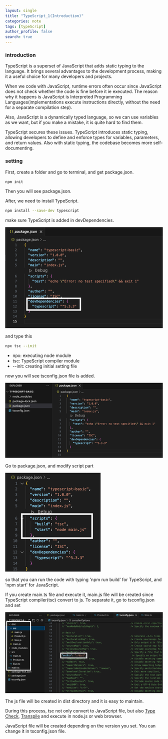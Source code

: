 ```yaml
---
layout: single
title: "TypeScript_1(Introduction)"
categories: note
tags: [typeScript]
author_profile: false
search: true
---
```


### introduction

TypeScript is a superset of JavaScript that adds static typing to the language. It brings several advantages to the development process, making it a useful choice for many developers and projects.

When we code with JavaScript, runtime errors often occur since JavaScript does not check whether the code is fine before it ie executed. The reason why it happens is JavaScript is Interpreted Programming Languages(implementations execute instructions directly, without the need for a separate compilation step).

Also, JavaScript is a dynamically typed language, so we can use variables as we want, but if you make a mistake, it is quite hard to find them.

TypeScript secures these issues. TypeScript introduces static typing, allowing developers to define and enforce types for variables, parameters, and return values. Also with static typing, the codebase becomes more self-documenting.

### setting

First, create a folder and go to terminal, and get package.json.

```zsh
npm init
```

Then you will see package.json.

After, we need to install TypeScript.

```zsh
npm install --save-dev typescript
```

make sure TypeScript is added in devDependencies.

![des1](/assets/images/2024-02-24-typeScript1/des1.png)

and type this

```zsh
npx tsc --init
```

- npx: executing node module
- tsc: TypeScript compiler module
- --init: creating initial setting file

now you will see tsconfig.json file is added.

![des2](/assets/images/2024-02-24-typeScript1/des2.png)

Go to package.json, and modify script part

![des3](/assets/images/2024-02-24-typeScript1/des3.png)

so that you can run the code with typing 'npm run build' for TypeScript, and 'npm start' for JavaScript.

If you create main.ts file and execute it, main.js file will be created since TypeScript compiler(tsc) convert to js. To separate it, go to tsconfig.json and set

![des4](/assets/images/2024-02-24-typeScript1/des4.png)

The js file will be created in dist directory and it is easy to maintain.

During this process, tsc not only convert to JavaScript file, but also [Type Check](https://www.TypeScriptlang.org/docs/handbook/advanced-types.html), [Transpile](https://www.freecodecamp.org/news/what-is-type-erasure-in-typescript/) and execute in node.js or web browser.

JavaScript file will be created depending on the version you set. You can change it in tsconfig.json file.

